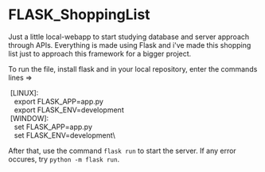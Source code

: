 # FLASK_ShoppingList

Just a little local-webapp to start studying database and server approach through APIs.
Everything is made using Flask and i've made this shopping list just to approach this framework for a bigger project.

To run the file, install flask and in your local repository, enter the commands lines =>

  &nbsp;[LINUX]:\
        &nbsp;&nbsp;&nbsp;export FLASK_APP=app.py\
        &nbsp;&nbsp;&nbsp;export FLASK_ENV=development\
  &nbsp;[WINDOW]:\
        &nbsp;&nbsp;&nbsp;set FLASK_APP=app.py\
        &nbsp;&nbsp;&nbsp;set FLASK_ENV=development\

        
After that, use the command `flask run` to start the server.
If any error occures, try `python -m flask run`.
